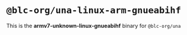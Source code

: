 # `@blc-org/una-linux-arm-gnueabihf`

This is the **armv7-unknown-linux-gnueabihf** binary for `@blc-org/una`
